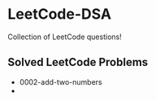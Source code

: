 # LeetCode-DSA
Collection of LeetCode questions!
## Solved LeetCode Problems
- 0002-add-two-numbers
- 
